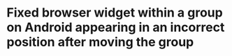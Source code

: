 # Fixed browser widget within a group on Android appearing in an incorrect position after moving the group